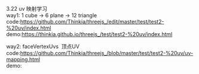 3.22  uv 映射学习    <br>
way1: 1 cube -> 6 plane -> 12 triangle <br>
code:https://github.com/Thinkia/threejs_/edit/master/test/test2-%20uv/index.html <br>
demo:https://thinkia.github.io/threejs_/test/test2-%20uv/index.html <br>

way2: faceVertexUvs  顶点UV  <br>
code:https://github.com/Thinkia/threejs_/blob/master/test/test2-%20uv/uv-mapping.html <br>
demo:



